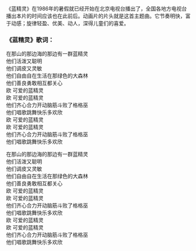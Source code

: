 

《蓝精灵》在1986年的暑假就已经开始在北京电视台播出了，全国各地方电视台播出本片的时间应该也在此前后。动画片的片头就是这首主题曲。它节奏明快，富于动感；旋律轻盈、优美、动人，深得儿童们的喜爱。

### 《蓝精灵》歌词：

在那山的那边海的那边有一群蓝精灵  
他们活泼又聪明  
他们调皮又灵敏  
他们自由自在生活在那绿色的大森林  
他们善良勇敢相互都关心  
欧 可爱的蓝精灵  
欧 可爱的蓝精灵  
他们齐心合力开动脑筋斗败了格格巫  
他们唱歌跳舞快乐多欢欣  
欧 可爱的蓝精灵  
欧 可爱的蓝精灵  
他们齐心合力开动脑筋斗败了格格巫  
他们唱歌跳舞快乐多欢欣

在那山的那边海的那边有一群蓝精灵  
他们活泼又聪明  
他们调皮又灵敏  
他们自由自在生活在那绿色的大森林  
他们善良勇敢相互都关心  
欧 可爱的蓝精灵  
欧 可爱的蓝精灵  
他们齐心合力开动脑筋斗败了格格巫  
他们唱歌跳舞快乐多欢欣  
欧 可爱的蓝精灵  
欧 可爱的蓝精灵  
他们齐心合力开动脑筋斗败了格格巫  
他们唱歌跳舞快乐多欢欣

